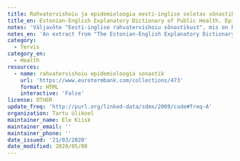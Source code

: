 ```yaml
---
title: Rahvatervishoiu ja epidemioloogia eesti-inglise seletav sõnastik.
title_en: Estonian-English Explanatory Dictionary of Public Health. Epidemiology
notes: 'Väljavõte "Eesti-inglise rahvatervishoiu sõnastikust", mis on koostatud Tartu Ülikoolis peremeditsiini ja rahvatervise instituudis.'
notes_en: 'An extract from "The Estonian-English Explanatory Dictionary of Public Health" that is compiled in the University of Tartu in the Institute of Family Medicine and Public Health.'
category:
  - Tervis
category_en:
  - Health
resources:
  - name: rahvatervishoiu epidemioloogia sonastik
    url: 'https://www.eurotermbank.com/collections/473'
    format: HTML
    interactive: 'False'
license: OTHER
update_freq: 'http://purl.org/linked-data/sdmx/2009/code#freq-A'
organization: Tartu ülikool
maintainer_name: Ele Kiisk
maintainer_email: ''
maintainer_phone: ''
date_issued: '21/03/2020'
date_modified: 2020/05/08
---
```

